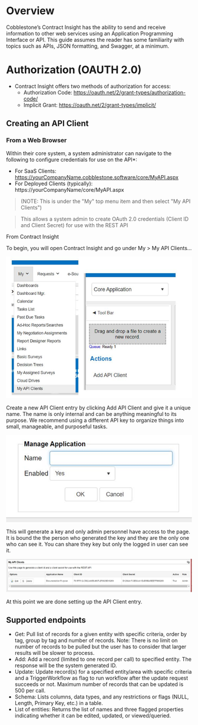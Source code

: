 # Overview
Cobblestone’s Contract Insight has the ability to send and receive information to other web services using an Application Programming Interface or API. 
This guide assumes the reader has some familiarity with topics such as APIs, JSON formatting, and Swagger, at a minimum.  

# Authorization (OAUTH 2.0)

- Contract Insight offers two methods of authorization for access: 
	- Authorization Code: https://oauth.net/2/grant-types/authorization-code/ 
	- Implicit Grant: https://oauth.net/2/grant-types/implicit/
		
## Creating an API Client

### From a Web Browser

Within their core system, a system administrator can navigate to the following to configure credentials for use on the API*:
- For SaaS Clients: https://yourCompanyName.cobblestone.software/core/MyAPI.aspx
- For Deployed Clients (typically): https://yourCompanyName/core/MyAPI.aspx

> (NOTE: This is under the "My" top menu item and then select "My API Clients")

> This allows a system admin to create OAuth 2.0 credentials (Client ID and Client Secret) for use with the REST API

From Contract Insight

To begin, you will open Contract Insight and go under My > My API Clients…

![image](images\01.jpg)

Create a new API Client entry by clicking Add API Client and give it a unique name. The name is only internal and can be anything meaningful to its purpose.
We recommend using a different API key to organize things into small, manageable, and purposeful tasks.

![image](images\02.jpg)

This will generate a key and only admin personnel have access to the page. It is bound the the person who generated the key and they are the only one who can see it. You can share they key but only the logged in user can see it.

![image](images\03.jpg)

At this point we are done setting up the API Client entry.

## Supported endpoints
- Get: 				Pull list of records for a given entity with specific criteria, order by tag, group by tag and number of records. Note: There is no limit on number of records to be pulled but the user has to consider that larger results will be slower to process.
- Add: 				Add a record (limited to one record per call) to specified entity. The response will be the system generated ID.
- Update:			Update record(s) for a specified entity/area with specific criteria and a TriggerWorkflow as flag to run workflow after the update request succeeds or not. Maximum number of records that can be updated is 500 per call.
- Schema:			Lists columns, data types, and any restrictions or flags (NULL, Length, Primary Key, etc.) in a table.
- List of entities:	Returns the list of names and three flagged properties indicating whether it can be edited, updated, or viewed/queried.